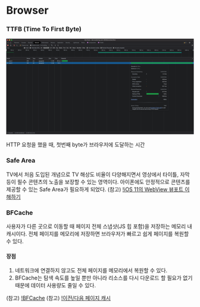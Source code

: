 # Browser

### TTFB (Time To First Byte)

![참고 이미지](../assets/images/browser/TTFB1.png)

HTTP 요청을 했을 때, 첫번째 byte가 브라우저에 도달하는 시간

### Safe Area

TV에서 처음 도입된 개념으로 TV 해상도 비율이 다양해지면서 영상에서 타이틀, 자막 등이 필수 콘텐츠의 노출을 보장할 수 있는 영역이다. 아이폰에도 안정적으로 콘텐츠를 제공할 수 있는 Safe Area가 필요하게 되었다.
(참고) [!iOS 11의 WebView 뷰포트 이해하기](https://ayogo.com/blog/ios11-viewport/)

### BFCache

사용자가 다른 곳으로 이동할 때 페이지 전체 스냅샷(JS 힙 포함)을 저장하는 메모리 내 캐시이다. 전체 페이지를 메모리에 저장하면 브라우저가 빠르고 쉽게 페이지를 복원할 수 있다.

#### 장점

1. 네트워크에 연결하지 않고도 전체 페이지를 메모리에서 복원할 수 있다.
2. BFCache는 탐색 속도를 높일 뿐만 아니라 리소스를 다시 다운로드 할 필요가 없기 때문에 데이터 사용량도 줄일 수 있다.

(참고) [!BFCache](https://web.dev/bfcache)
(참고) [!이전/다음 페이지 캐시](https://ui.toast.com/weekly-pick/ko_20201201)
